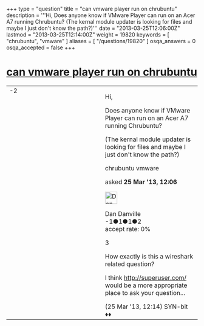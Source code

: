 +++
type = "question"
title = "can vmware player run on chrubuntu"
description = '''Hi, Does anyone know if VMware Player can run on an Acer A7 running Chrubuntu? (The kernal module updater is looking for files and maybe I just don&#x27;t know the path?)'''
date = "2013-03-25T12:06:00Z"
lastmod = "2013-03-25T12:14:00Z"
weight = 19820
keywords = [ "chrubuntu", "vmware" ]
aliases = [ "/questions/19820" ]
osqa_answers = 0
osqa_accepted = false
+++

<div class="headNormal">

# [can vmware player run on chrubuntu](/questions/19820/can-vmware-player-run-on-chrubuntu)

</div>

<div id="main-body">

<div id="askform">

<table id="question-table" style="width:100%;"><colgroup><col style="width: 50%" /><col style="width: 50%" /></colgroup><tbody><tr class="odd"><td style="width: 30px; vertical-align: top"><div class="vote-buttons"><span id="post-19820-upvote" class="ajax-command post-vote up" rel="nofollow" title="I like this post (click again to cancel)"> </span><div id="post-19820-score" class="post-score" title="current number of votes">-2</div><span id="post-19820-downvote" class="ajax-command post-vote down" rel="nofollow" title="I dont like this post (click again to cancel)"> </span> <span id="favorite-mark" class="ajax-command favorite-mark" rel="nofollow" title="mark/unmark this question as favorite (click again to cancel)"> </span><div id="favorite-count" class="favorite-count"></div></div></td><td><div id="item-right"><div class="question-body"><p>Hi,</p><p>Does anyone know if VMware Player can run on an Acer A7 running Chrubuntu?</p><p>(The kernal module updater is looking for files and maybe I just don't know the path?)</p></div><div id="question-tags" class="tags-container tags"><span class="post-tag tag-link-chrubuntu" rel="tag" title="see questions tagged &#39;chrubuntu&#39;">chrubuntu</span> <span class="post-tag tag-link-vmware" rel="tag" title="see questions tagged &#39;vmware&#39;">vmware</span></div><div id="question-controls" class="post-controls"></div><div class="post-update-info-container"><div class="post-update-info post-update-info-user"><p>asked <strong>25 Mar '13, 12:06</strong></p><img src="https://secure.gravatar.com/avatar/f4d59505cc45e2a2b6cb571fa2a1eb23?s=32&amp;d=identicon&amp;r=g" class="gravatar" width="32" height="32" alt="Dan%20Danville&#39;s gravatar image" /><p><span>Dan Danville</span><br />
<span class="score" title="-1 reputation points">-1</span><span title="1 badges"><span class="badge1">●</span><span class="badgecount">1</span></span><span title="1 badges"><span class="silver">●</span><span class="badgecount">1</span></span><span title="2 badges"><span class="bronze">●</span><span class="badgecount">2</span></span><br />
<span class="accept_rate" title="Rate of the user&#39;s accepted answers">accept rate:</span> <span title="Dan Danville has no accepted answers">0%</span></p></div></div><div id="comments-container-19820" class="comments-container"><span id="19821"></span><div id="comment-19821" class="comment"><div id="post-19821-score" class="comment-score">3</div><div class="comment-text"><p>How exactly is this a wireshark related question?</p><p>I think <a href="http://superuser.com/">http://superuser.com/</a> would be a more appropriate place to ask your question...</p></div><div id="comment-19821-info" class="comment-info"><span class="comment-age">(25 Mar '13, 12:14)</span> <span class="comment-user userinfo">SYN-bit ♦♦</span></div></div></div><div id="comment-tools-19820" class="comment-tools"></div><div class="clear"></div><div id="comment-19820-form-container" class="comment-form-container"></div><div class="clear"></div></div></td></tr></tbody></table>

</div>

</div>


